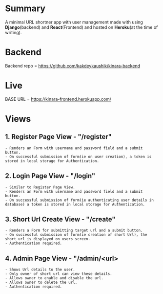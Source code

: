 # Summary 
A minimal URL shortner app with user management made with using **Django**(backend) and **React**(Frontend) and hosted on **Heroku**(at the time of writing).


# Backend
Backend repo = https://github.com/kakdeykaushik/kinara-backend



# Live
BASE URL = https://kinara-frontend.herokuapp.com/



# Views
## 1. Register Page View - "/register"
    - Renders an Form with username and password field and a submit button. 
    - On successful submission of form(ie on user creation), a token is stored in local storage for Authentication.


## 2. Login Page View - "/login"
    - Similar to Register Page View.
    - Renders an Form with username and password field and a submit button. 
    - On successful submission of form(ie authenticating user details in database) a token is stored in local storage for Authentication.


## 3. Short Url Create View - "/create"
    - Renders a Form for submitting target url and a submit button.
    - On successful submission of form(ie creation of short Url), the short url is displayed on users screen.
    - Authentication required.

## 4. Admin Page View - "/admin/\<url>
    - Shows Url details to the user.
    - Only owner of short url can view these details.
    - Allows owner to enable and disable the url.
    - Allows owner to delete the url.
    - Authentication required.


